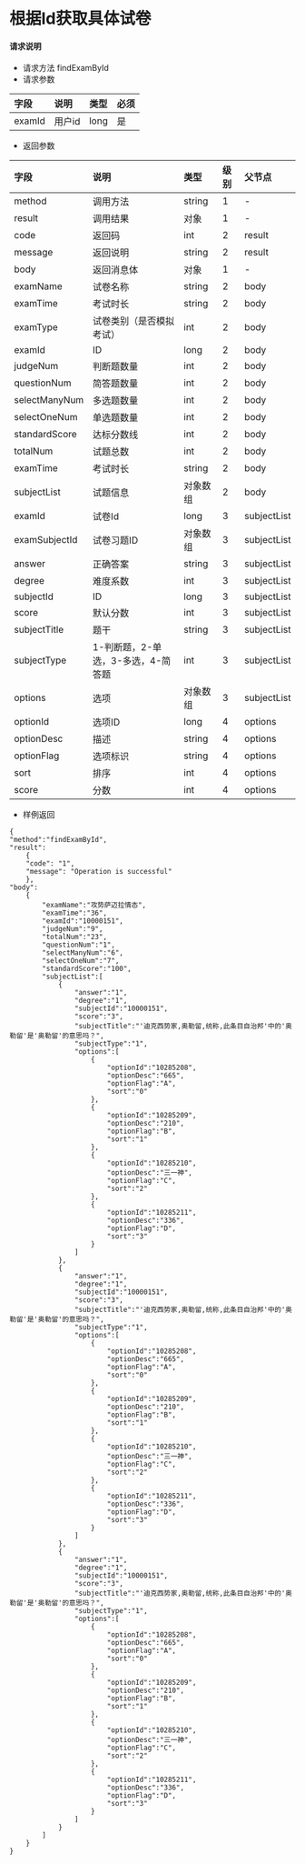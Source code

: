 # 根据Id获取具体试卷

#### **请求说明**

* 请求方法 findExamById
* 请求参数

| 字段 | 说明 | 类型 | 必须 |
| :--- | :--- | :--- | :--- |
| examId | 用户id | long | 是 |

* 返回参数

| 字段 | 说明 | 类型 | 级别 | 父节点 |
| :--- | :--- | :--- | :--- | :--- |
| method | 调用方法 | string | 1 | - |
| result | 调用结果 | 对象 | 1 | - |
| code | 返回码 | int | 2 | result |
| message | 返回说明 | string | 2 | result |
| body | 返回消息体 | 对象 | 1 | - |
| examName | 试卷名称 | string | 2 | body |
| examTime | 考试时长 | string | 2 | body |
| examType | 试卷类别（是否模拟考试） | int | 2 | body |
| examId | ID | long | 2 | body |
| judgeNum | 判断题数量 | int | 2 | body |
| questionNum| 简答题数量 | int | 2 | body |
| selectManyNum | 多选题数量 | int | 2 | body |
| selectOneNum | 单选题数量 | int | 2 | body |
| standardScore | 达标分数线 | int | 2 | body |
| totalNum | 试题总数 | int | 2 | body |
| examTime | 考试时长 | string | 2 | body |
| subjectList | 试题信息 | 对象数组 | 2 | body |
| examId | 试卷Id | long | 3 | subjectList|
| examSubjectId | 试卷习题ID | 对象数组 | 3 | subjectList|
| answer| 正确答案 | string| 3 | subjectList|
| degree| 难度系数 | int| 3 | subjectList|
| subjectId| ID | long| 3 | subjectList|
| score| 默认分数 | int| 3 | subjectList|
| subjectTitle| 题干 | string| 3 | subjectList|
| subjectType| 1-判断题，2-单选，3-多选，4-简答题 | int| 3 | subjectList|
| options| 选项| 对象数组| 3 | subjectList|
| optionId| 选项ID | long| 4 | options|
| optionDesc| 描述 | string| 4 | options|
| optionFlag|选项标识| string| 4 | options|
| sort| 排序 | int| 4 | options|
| score| 分数 | int| 4 | options|

* 样例返回

```
{
"method":"findExamById",
"result":
    {
    "code": "1",
    "message": "Operation is successful"
    },
"body":
    {
        "examName":"攻势萨迈拉情态",
        "examTime":"36",
        "examId":"10000151",
        "judgeNum":"9",
        "totalNum":"23",
        "questionNum":"1",
        "selectManyNum":"6",
        "selectOneNum":"7",
        "standardScore":"100",
        "subjectList":[
            {
                "answer":"1",
                "degree":"1",
                "subjectId":"10000151",
                "score":"3",
                "subjectTitle":"'迪克西势家,奥勒留,统称,此条目自治邦'中的'奥勒留'是'奥勒留'的意思吗？",
                "subjectType":"1",
                "options":[
                    {
                        "optionId":"10285208",
                        "optionDesc":"665",
                        "optionFlag":"A",
                        "sort":"0"
                    },
                    {
                        "optionId":"10285209",
                        "optionDesc":"210",
                        "optionFlag":"B",
                        "sort":"1"
                    },
                    {
                        "optionId":"10285210",
                        "optionDesc":"三一神",
                        "optionFlag":"C",
                        "sort":"2"
                    },
                    {
                        "optionId":"10285211",
                        "optionDesc":"336",
                        "optionFlag":"D",
                        "sort":"3"
                    }
                ]
            },
            {
                "answer":"1",
                "degree":"1",
                "subjectId":"10000151",
                "score":"3",
                "subjectTitle":"'迪克西势家,奥勒留,统称,此条目自治邦'中的'奥勒留'是'奥勒留'的意思吗？",
                "subjectType":"1",
                "options":[
                    {
                        "optionId":"10285208",
                        "optionDesc":"665",
                        "optionFlag":"A",
                        "sort":"0"
                    },
                    {
                        "optionId":"10285209",
                        "optionDesc":"210",
                        "optionFlag":"B",
                        "sort":"1"
                    },
                    {
                        "optionId":"10285210",
                        "optionDesc":"三一神",
                        "optionFlag":"C",
                        "sort":"2"
                    },
                    {
                        "optionId":"10285211",
                        "optionDesc":"336",
                        "optionFlag":"D",
                        "sort":"3"
                    }
                ]
            },
            {
                "answer":"1",
                "degree":"1",
                "subjectId":"10000151",
                "score":"3",
                "subjectTitle":"'迪克西势家,奥勒留,统称,此条目自治邦'中的'奥勒留'是'奥勒留'的意思吗？",
                "subjectType":"1",
                "options":[
                    {
                        "optionId":"10285208",
                        "optionDesc":"665",
                        "optionFlag":"A",
                        "sort":"0"
                    },
                    {
                        "optionId":"10285209",
                        "optionDesc":"210",
                        "optionFlag":"B",
                        "sort":"1"
                    },
                    {
                        "optionId":"10285210",
                        "optionDesc":"三一神",
                        "optionFlag":"C",
                        "sort":"2"
                    },
                    {
                        "optionId":"10285211",
                        "optionDesc":"336",
                        "optionFlag":"D",
                        "sort":"3"
                    }
                ]
            }
        ]
    }
}
```



